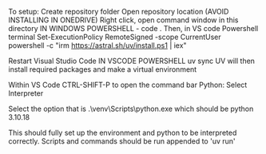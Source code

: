 To setup:
Create repository folder
Open repository location (AVOID INSTALLING IN ONEDRIVE)
Right click, open command window in this directory
IN WINDOWS POWERSHELL -
    code .
Then, in VS code Powershell terminal
    Set-ExecutionPolicy RemoteSigned -scope CurrentUser      
    powershell -c "irm https://astral.sh/uv/install.ps1 | iex"

Restart Visual Studio Code
IN VSCODE POWERSHELL
    uv sync
UV will then install required packages and make a virtual environment

Within VS Code
    CTRL-SHIFT-P to open the command bar
    Python: Select Interpreter

Select the option that is .\venv\Scripts\python.exe which should be python 3.10.18

This should fully set up the environment and python to be interpreted correctly. Scripts and commands should be run appended to 'uv run'